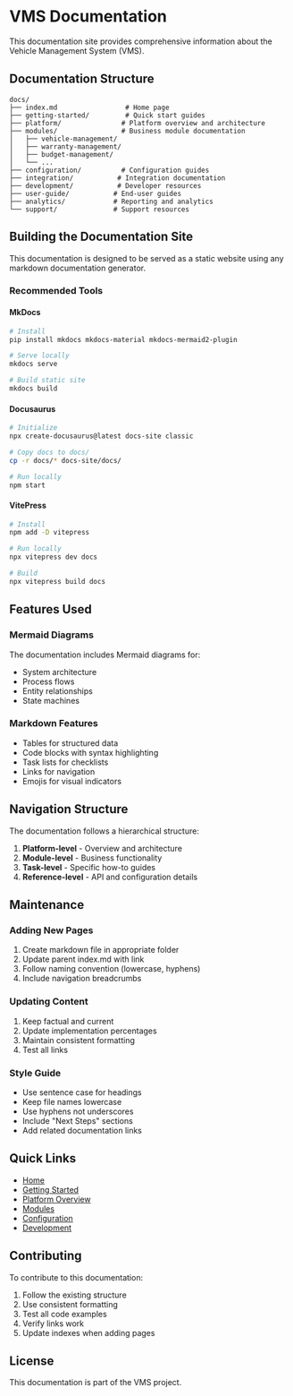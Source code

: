# VMS Documentation

This documentation site provides comprehensive information about the Vehicle Management System (VMS).

## Documentation Structure

```
docs/
├── index.md                 # Home page
├── getting-started/         # Quick start guides
├── platform/               # Platform overview and architecture
├── modules/                # Business module documentation
│   ├── vehicle-management/
│   ├── warranty-management/
│   ├── budget-management/
│   └── ...
├── configuration/          # Configuration guides
├── integration/           # Integration documentation
├── development/           # Developer resources
├── user-guide/           # End-user guides
├── analytics/            # Reporting and analytics
└── support/              # Support resources
```

## Building the Documentation Site

This documentation is designed to be served as a static website using any markdown documentation generator.

### Recommended Tools

#### MkDocs
```bash
# Install
pip install mkdocs mkdocs-material mkdocs-mermaid2-plugin

# Serve locally
mkdocs serve

# Build static site
mkdocs build
```

#### Docusaurus
```bash
# Initialize
npx create-docusaurus@latest docs-site classic

# Copy docs to docs/
cp -r docs/* docs-site/docs/

# Run locally
npm start
```

#### VitePress
```bash
# Install
npm add -D vitepress

# Run locally
npx vitepress dev docs

# Build
npx vitepress build docs
```

## Features Used

### Mermaid Diagrams
The documentation includes Mermaid diagrams for:
- System architecture
- Process flows
- Entity relationships
- State machines

### Markdown Features
- Tables for structured data
- Code blocks with syntax highlighting
- Task lists for checklists
- Links for navigation
- Emojis for visual indicators

## Navigation Structure

The documentation follows a hierarchical structure:

1. **Platform-level** - Overview and architecture
2. **Module-level** - Business functionality
3. **Task-level** - Specific how-to guides
4. **Reference-level** - API and configuration details

## Maintenance

### Adding New Pages
1. Create markdown file in appropriate folder
2. Update parent index.md with link
3. Follow naming convention (lowercase, hyphens)
4. Include navigation breadcrumbs

### Updating Content
1. Keep factual and current
2. Update implementation percentages
3. Maintain consistent formatting
4. Test all links

### Style Guide
- Use sentence case for headings
- Keep file names lowercase
- Use hyphens not underscores
- Include "Next Steps" sections
- Add related documentation links

## Quick Links

- [Home](index.md)
- [Getting Started](getting-started/index.md)
- [Platform Overview](platform/index.md)
- [Modules](modules/index.md)
- [Configuration](configuration/index.md)
- [Development](development/index.md)

## Contributing

To contribute to this documentation:

1. Follow the existing structure
2. Use consistent formatting
3. Test all code examples
4. Verify links work
5. Update indexes when adding pages

## License

This documentation is part of the VMS project.